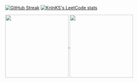 [![GitHub Streak](https://github-readme-streak-stats.herokuapp.com?user=BenDXC&theme=cobalt2)](https://git.io/streak-stats)
[![KnlnKS's LeetCode stats](https://leetcode-stats-six.vercel.app/?username=BenDXC&theme=dark)](https://github.com/KnlnKS/leetcode-stats)

<a href="https://github.com/anuraghazra/github-readme-stats">
  <img height=200 align="center" src="https://github-readme-stats.vercel.app/api?username=BenDXC&theme=cobalt2&show_icons=true" />
  <img height=200 align="center" src="https://github-readme-stats.vercel.app/api/top-langs?username=BenDXC&theme=cobalt2&layout=compact&langs_count=8&card_width=320" />
</a>
